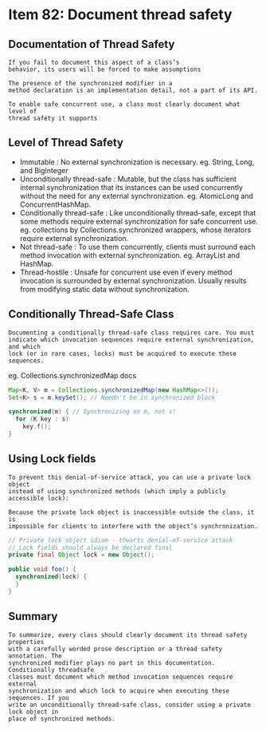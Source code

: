 # Item 82: Document thread safety

## Documentation of Thread Safety

```text
If you fail to document this aspect of a class’s
behavior, its users will be forced to make assumptions

The presence of the synchronized modifier in a
method declaration is an implementation detail, not a part of its API.

To enable safe concurrent use, a class must clearly document what level of
thread safety it supports
```

## Level of Thread Safety

- Immutable : No external synchronization is necessary. eg. String, Long, and BigInteger
- Unconditionally thread-safe : Mutable, but the class has sufficient internal synchronization that its instances can be used concurrently without the need for any external synchronization. eg. AtomicLong and ConcurrentHashMap.
- Conditionally thread-safe : Like unconditionally thread-safe, except that some methods require external synchronization for safe concurrent use.
eg. collections by Collections.synchronized wrappers, whose iterators require external synchronization.
- Not thread-safe : To use them concurrently, clients must surround each method invocation with external synchronization. eg. ArrayList and HashMap.
- Thread-hostile : Unsafe for concurrent use even if every method invocation is surrounded by external synchronization. Usually results from modifying static data without synchronization.

## Conditionally Thread-Safe Class

```text
Documenting a conditionally thread-safe class requires care. You must
indicate which invocation sequences require external synchronization, and which
lock (or in rare cases, locks) must be acquired to execute these sequences.
```

eg. Collections.synchronizedMap docs

```java
Map<K, V> m = Collections.synchronizedMap(new HashMap<>());
Set<K> s = m.keySet(); // Needn't be in synchronized block

synchronized(m) { // Synchronizing on m, not s!
  for (K key : s)
    key.f();
}
```

## Using Lock fields

```text
To prevent this denial-of-service attack, you can use a private lock object
instead of using synchronized methods (which imply a publicly accessible lock):

Because the private lock object is inaccessible outside the class, it is
impossible for clients to interfere with the object’s synchronization.
```

```java
// Private lock object idiom - thwarts denial-of-service attack
// Lock fields should always be declared final
private final Object lock = new Object();

public void foo() {
  synchronized(lock) {
  }
}
```

## Summary

```text
To summarize, every class should clearly document its thread safety properties
with a carefully worded prose description or a thread safety annotation. The
synchronized modifier plays no part in this documentation. Conditionally threadsafe
classes must document which method invocation sequences require external
synchronization and which lock to acquire when executing these sequences. If you
write an unconditionally thread-safe class, consider using a private lock object in
place of synchronized methods.
```
